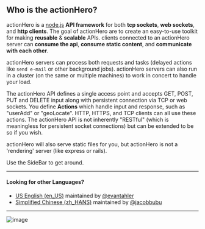 ## Who is the actionHero?
actionHero is a [node.js](http://nodejs.org) **API framework** for both **tcp sockets**, **web sockets**, and **http clients**.  The goal of actionHero are to create an easy-to-use toolkit for making **reusable** & **scalable** APIs.  clients connected to an actionHero server can **consume the api**, **consume static content**, and **communicate with each other**.

actionHero servers can process both requests and tasks (delayed actions like `send e-mail` or other background jobs).  actionHero servers can also run in a cluster (on the same or multiple machines) to work in concert to handle your load.

The actionHero API defines a single access point and accepts GET, POST, PUT and DELETE input along with persistent connection via TCP or web sockets. You define **Actions** which handle input and response, such as "userAdd" or "geoLocate". HTTP, HTTPS, and TCP clients can all use these actions.  The actionHero API is not inherently "RESTful" (which is meaningless for persistent socket connections) but can be extended to be so if you wish.

actionHero will also serve static files for you, but actionHero is not a 'rendering' server (like express or rails).

Use the SideBar to get around.

---

#### Looking for other Languages?

- [US English (en_US)](https://github.com/evantahler/actionHero/wiki) maintained by [@evantahler](https://github.com/evantahler)
- [Simplified Chinese (zh_HANS)](https://github.com/jacobbubu/actionHero-wiki-zh-hans/wiki) maintained by [@jacobbubu](https://github.com/jacobbubu)

---

![image](https://raw.github.com/evantahler/actionHero/master/public/logo/actionHero.png)